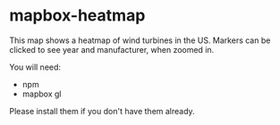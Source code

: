 # mapbox-heatmap

This map shows a heatmap of wind turbines in the US. Markers can be clicked to see year and manufacturer, when zoomed in. 



You will need:

* npm 
* mapbox gl 

Please install them if you don't have them already.
